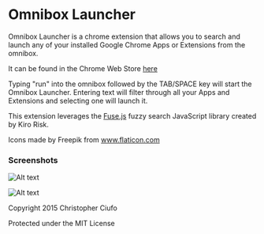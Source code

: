 # Omnibox Launcher
Omnibox Launcher is a chrome extension that allows you to search and launch any of your installed Google Chrome Apps or Extensions from the omnibox.

It can be found in the Chrome Web Store [here](https://chrome.google.com/webstore/detail/omnibox-launcher/eafjaeainlaojdehnppfcahiojdgjoho)

Typing "run" into the omnibox followed by the TAB/SPACE key will start the Omnibox Launcher. Entering text will filter through all your Apps and Extensions and selecting one will launch it.

This extension leverages the [Fuse.js](http://kiro.me/projects/fuse.html) fuzzy search JavaScript library created by Kiro Risk.

Icons made by Freepik from www.flaticon.com

### Screenshots

![Alt text](https://lh3.googleusercontent.com/Dh3JNi1HiOkTln7NgG2Yq46NgVl_YVKf4jsJZJC0Si_yV3hfSFW_ffw7hxABFck4LPZ0IdSohQ=s640-h400-e365-rw)

![Alt text](https://lh3.googleusercontent.com/GAkYoXmzUHC9ms-cPFxhzRRRAE1oxzqNYNLNLLBCkW5IWjCdYXpi58oXA6Aknk11Tq0wrWKxew=s640-h400-e365-rw)

Copyright 2015 Christopher Ciufo

Protected under the MIT License
